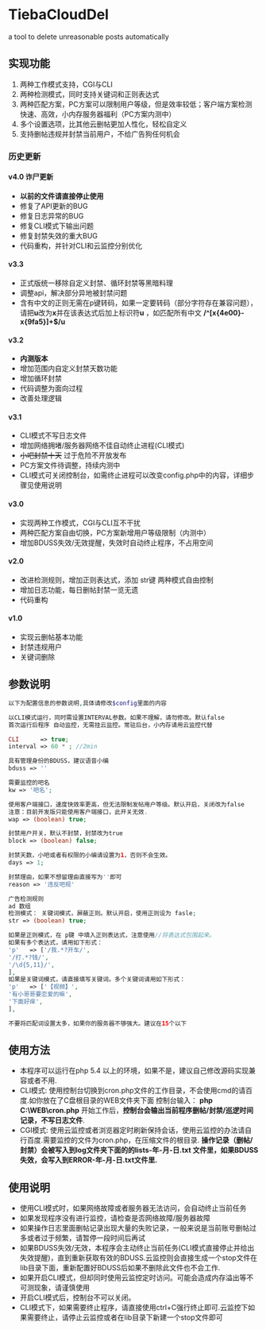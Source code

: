 # TiebaCloudDel
a tool to delete unreasonable posts automatically
## 实现功能
1. 两种工作模式支持，CGI与CLI
2. 两种检测模式，同时支持关键词和正则表达式
3. 两种匹配方案，PC方案可以限制用户等级，但是效率较低；客户端方案检测快速、高效，小内存服务器福利（PC方案内测中）
4. 多个设置选项，比其他云删帖更加人性化，轻松自定义
5. 支持删帖违规并封禁当前用户，不给广告狗任何机会
### 历史更新

#### v4.0 诈尸更新
- **以前的文件请直接停止使用**
- 修复了API更新的BUG
- 修复日志异常的BUG
- 修复CLI模式下输出问题
- 修复封禁失效的重大BUG
- 代码重构，并针对CLI和云监控分别优化

#### v3.3
- 正式版统一移除自定义封禁、循环封禁等黑暗料理
- 调整api，解决部分异地被封禁问题
- 含有中文的正则无需在p键转码，如果一定要转码（部分字符存在兼容问题），请把**u**改为**x**并在该表达式后加上标识符**u** ，如匹配所有中文 **/^[x{4e00}-x{9fa5}]+$/u**

#### v3.2
- **内测版本**
- 增加范围内自定义封禁天数功能
- 增加循环封禁
- 代码调整为面向过程
- 改善处理逻辑

#### v3.1
- CLI模式不写日志文件
- 增加网络拥堵/服务器网络不佳自动终止进程(CLI模式)
- ~~小吧封禁十天~~  过于危险不开放发布
- PC方案文件待调整，持续内测中
- CLI模式可关闭控制台，如需终止进程可以改变config.php中的内容，详细步骤见使用说明
#### v3.0
- 实现两种工作模式，CGI与CLI互不干扰
- 两种匹配方案自由切换，PC方案新增用户等级限制（内测中）
- 增加BDUSS失效/无效提醒，失效时自动终止程序，不占用空间
#### v2.0
- 改进检测规则，增加正则表达式，添加 str键 两种模式自由控制
- 增加日志功能，每日删帖封禁一览无遗
- 代码重构
#### v1.0 
- 实现云删帖基本功能
- 封禁违规用户
- 关键词删除

## 参数说明
```php
以下为配置信息的参数说明,具体请修改$config里面的内容

以CLI模式运行，同时需设置INTERVAL参数。如果不理解，请勿修改。默认false
首次运行后程序 自动监控，无需挂云监控。常驻后台，小内存请用云监控代替

CLI      => true;
interval => 60 * ; //2min

具有管理身份的BDUSS，建议语音小编
bduss => ''

需要监控的吧名
kw => '吧名';

使用客户端接口，速度快效率更高，但无法限制发帖用户等级。默认开启，关闭改为false
注意：目前开发版只能使用客户端接口，此开关无效.
wap => (boolean) true;

封禁用户开关，默认不封禁，封禁改为true
block => (boolean) false;

封禁天数，小吧或者有权限的小编请设置为1，否则不会生效。
days => 1;

封禁理由，如果不想留理由直接写为''即可
reason => '违反吧规'

广告检测规则
ad 数组
检测模式： 关键词模式，屏蔽正则。默认开启，使用正则设为 fasle;
str => (boolean) true;

如果是正则模式，在 p键 中填入正则表达式，注意使用//将表达式包围起来。
如果有多个表达式，请用如下形式：
'p'   => ['/我.*?开车/',
'/打.*?钱/',
'/\d{5,11}/',
],
如果是关键词模式，请直接填写关键词。多个关键词请用如下形式：
'p'   => ['【视频】',
'有小哥哥要恋爱的嘛',
'下面好痒',
],

不要将匹配词设置太多，如果你的服务器不够强大。建议在15个以下

```

## 使用方法
- 本程序可以运行在php 5.4 以上的环境，如果不是，建议自己修改源码实现兼容或者不用.
- CLI模式: 使用控制台切换到cron.php文件的工作目录，不会使用cmd的请百度.如你放在了C盘根目录的WEB文件夹下面
控制台输入： **php C:\\WEB\cron.php**
开始工作后，**控制台会输出当前程序删帖/封禁/巡逻时间记录，不写日志文件**.
- CGI模式: 使用云监控或者浏览器定时刷新保持会话，使用云监控的办法请自行百度.需要监控的文件为cron.php，在压缩文件的根目录.
**操作记录（删帖/封禁）会被写入到log文件夹下面的的lists-年-月-日.txt 文件里，如果BDUSS失效，会写入到ERROR-年-月-日.txt文件里.**

## 使用说明
- 使用CLI模式时，如果网络故障或者服务器无法访问，会自动终止当前任务
- 如果发现程序没有进行监控，请检查是否网络故障/服务器故障
- 如果操作日志里面删帖记录出现大量的失败记录，一般来说是当前账号删帖过多或者过于频繁，请暂停一段时间后再试
- 如果BDUSS失效/无效，本程序会主动终止当前任务(CLI模式直接停止并给出失效提醒)，直到重新获取有效的BDUSS.云监控则会直接生成一个stop文件在lib目录下面，重新配置好BDUSS后如果不删除此文件也不会工作.
- 如果开启CLI模式，但却同时使用云监控定时访问。可能会造成内存溢出等不可测现象，请谨慎使用
- 开启CLI模式后，控制台不可以关闭。
- CLI模式下，如果需要终止程序，请直接使用ctrl+C强行终止即可.云监控下如果需要终止，请停止云监控或者在lib目录下新建一个stop文件即可
